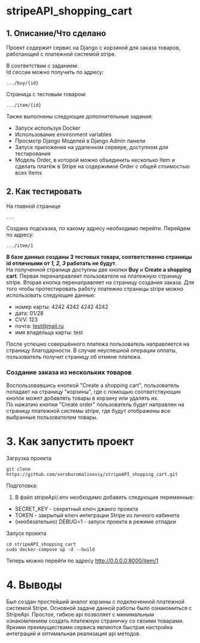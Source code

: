 # stripeAPI_shopping_cart
## 1. Описание/Что сделано
Проект содержит сервис на Django c корзиной для заказа товаров, работающей с платежной системой stripe.  

В соответствии с заданием:  
Id сессии можно получить по адресу:
```
.../buy/{id}
```
Страница с тестовым товаром:  
```
.../item/{id}
```

Также выполнены следующие дополнительные задания:  
- Запуск используя Docker
- Использование environment variables
- Просмотр Django Моделей в Django Admin панели
- Запуск приложения на удаленном сервере, доступном для тестирования
- Модель Order, в которой можно объединить несколько Item и сделать платёж в Stripe на содержимое Order c общей стоимостью всех Items


## 2. Как тестировать
На главной странице 
```
... 
```
Создана подсказка, по какому адресу необходимо перейти.
Перейдем по адресу:
```
.../item/1
```
**В базе данных созданы 3 тестовых товара, соответственно страницы id отличными от *1, 2, 3* работать не будут**.  
На полученной странице доступны две кнопки **Buy** и **Create a shopping cart**. Первая перенаправляет пользователя 
на платежную страницу stripe. Вторая кнопка перенаправляет на страницу создания заказа.
Для того чтобы протестировать работу платежно страницы stripe можно использовать следующие данные:  
- номер карты: 4242 4242 4242 4242  
- дата: 01/28  
- CVV: 123  
- почта: test@mail.ru
- имя владельца карты: test

После успешно совершённого платежа пользователь направляется на страницу благодарности. В случае неуспешной операции 
оплаты, пользователь получит страницу об отмене платежа.
### Создание заказа из нескольких товаров  
Воспользовавшись кнопкой "Create a shopping cart", пользователь попадает на страницу "корзины", где с помощью 
соответствующих 
кнопок может добавлять товары в корзину или удалять их.  
По нажатию кнопки "Create order" пользователь будет направлен на страницу платежной системы stripe, где будут 
отображены все выбранные пользователем товары.

# 3. Как запустить проект
Загрузка проекта
``` 
git clone https://github.com/seroburomalinoviy/stripeAPI_shopping_cart.git
```
Подготовка:  
1. В файл stripeApi/.env необходимо добавить следующие переменные:  
- SECRET_KEY - секретный ключ джанго проекта
- TOKEN - закрытый ключ интеграции Stripe из личного кабинета
- (необязательно) DEBUG=1 - запуск проекта в режиме отладки

Запуск проекта
```
cd stripeAPI_shopping_cart
sudo docker-compose up -d --build
```
Теперь можно перейти по адресу http://0.0.0.0:8000/item/1

# 4. Выводы
Был создан простейший аналог корзины с подключенной платежной системой Stripe.
Основной задаче данной работы было ознакомиться с StripeApi. Простое, гибкое api позволяет с минимальным 
ознакомлением создать платежную страничку со своими товарами. Яркими преимуществами сервиса являются быстрая 
настройка интеграций и оптимальная реализация api методов. 






